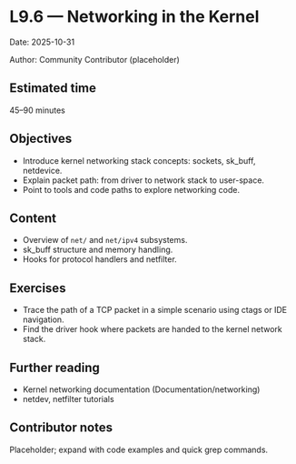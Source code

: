 # L9.6 — Networking in the Kernel

Date: 2025-10-31

Author: Community Contributor (placeholder)

## Estimated time
45–90 minutes

## Objectives
- Introduce kernel networking stack concepts: sockets, sk_buff, netdevice.
- Explain packet path: from driver to network stack to user-space.
- Point to tools and code paths to explore networking code.

## Content
- Overview of `net/` and `net/ipv4` subsystems.
- sk_buff structure and memory handling.
- Hooks for protocol handlers and netfilter.

## Exercises
- Trace the path of a TCP packet in a simple scenario using ctags or IDE navigation.
- Find the driver hook where packets are handed to the kernel network stack.

## Further reading
- Kernel networking documentation (Documentation/networking)
- netdev, netfilter tutorials

## Contributor notes
Placeholder; expand with code examples and quick grep commands.
